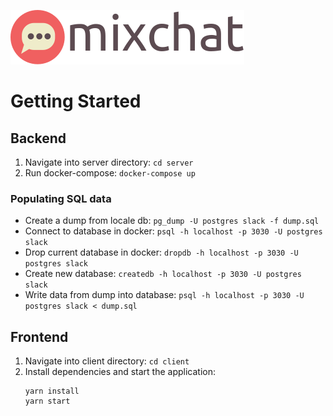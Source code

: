 ![Logo](./assets/logo.png)

# Getting Started

## Backend

1.  Navigate into server directory: `cd server`
1.  Run docker-compose: `docker-compose up`

### Populating SQL data

- Create a dump from locale db: `pg_dump -U postgres slack -f dump.sql`
- Connect to database in docker: `psql -h localhost -p 3030 -U postgres slack`
- Drop current database in docker: `dropdb -h localhost -p 3030 -U postgres slack`
- Create new database: `createdb -h localhost -p 3030 -U postgres slack`
- Write data from dump into database: `psql -h localhost -p 3030 -U postgres slack < dump.sql`

## Frontend

1.  Navigate into client directory: `cd client`
1.  Install dependencies and start the application:
    ```shell
    yarn install
    yarn start
    ```
